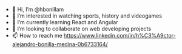 - 👋 Hi, I’m @hbonillam
- 👀 I’m interested in watching sports, history and videogames
- 🌱 I’m currently learning React and Angular
- 💞️ I’m looking to collaborate on web developing projects
- 📫 How to reach me https://www.linkedin.com/in/h%C3%A9ctor-alejandro-bonilla-medina-0b6733164/

<!---
hbonillam/hbonillam is a ✨ special ✨ repository because its `README.md` (this file) appears on your GitHub profile.
You can click the Preview link to take a look at your changes.
--->
